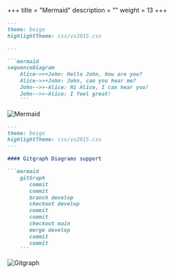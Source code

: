 +++
title = "Mermaid"
description = ""
weight = 13
+++


```md
---
theme: beige
highlightTheme: css/vs2015.css

---

```mermaid
sequenceDiagram
    Alice->>+John: Hello John, how are you?
    Alice->>+John: John, can you hear me?
    John-->>-Alice: Hi Alice, I can hear you!
    John-->>-Alice: I feel great!
    ```
```

![Mermaid](https://mszturc.github.io/obsidian-advanced-slides/images/mermaid.png)

```md
---
theme: beige
highlightTheme: css/vs2015.css
---

#### Gitgraph Diagrams support

```mermaid
    gitGraph
       commit
       commit
       branch develop
       checkout develop
       commit
       commit
       checkout main
       merge develop
       commit
       commit
    ```
```
![Gitgraph](https://mszturc.github.io/obsidian-advanced-slides/images/gitgraph.png)
